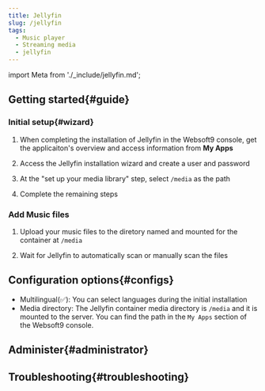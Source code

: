 ```yaml
---
title: Jellyfin
slug: /jellyfin
tags:
  - Music player 
  - Streaming media 
  - jellyfin 
---
```


import Meta from './_include/jellyfin.md';

<Meta name="meta" />

## Getting started{#guide}

### Initial setup{#wizard}

1. When completing the installation of Jellyfin in the Websoft9 console, get the applicaiton's overview and access information from **My Apps**  

2. Access the Jellyfin installation wizard and create a user and password

3. At the "set up your media library" step, select `/media` as the path

4. Complete the remaining steps

### Add Music files

1. Upload your music files to the diretory named and mounted for the container at `/media`

2. Wait for Jellyfin to automatically scan or manually scan the files

## Configuration options{#configs}

- Multilingual(✅): You can select languages during the initial installation
- Media directory: The Jellyfin container media directory is `/media` and it is mounted to the server. You can find the path in the `My Apps` section of the Websoft9 console.

## Administer{#administrator}

## Troubleshooting{#troubleshooting}
